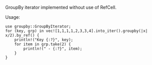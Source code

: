 GroupBy iterator implemented without use of RefCell.

Usage:

```
use groupby::GroupByIterator;
for (key, grp) in vec![1,1,1,1,2,3,3,4].into_iter().groupby(|x| x/2).by_ref() {
    println!("Key {:?}", key);
    for item in grp.take(2) {
        println!(" - {:?}", item);
    }
}
```
